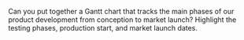 Can you put together a Gantt chart that tracks the main phases of our product development from conception to market launch? Highlight the testing phases, production start, and market launch dates.
